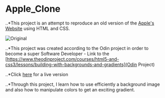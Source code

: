 # Apple_Clone

..*This project is an attempt to reproduce an old version of the [Apple's Website](https://web.archive.org/web/20140301004610/http://www.apple.com/) using HTML and CSS.

![Original](https://user-images.githubusercontent.com/36057474/63733852-eb891500-c871-11e9-9989-2de9092b3fc5.png)

..*This project was created according to the Odin project in order to become a super Software Developer - Link to the [https://www.theodinproject.com/courses/html5-and-css3/lessons/building-with-backgrounds-and-gradients](Odin Project)

..*Click [here](https://raw.githack.com/ndjerrou/Apple_Clone/dev/index.html) for a live version

..*Through this project, I learn how to use efficiently a background image and also how to manipulate colors to get an exciting gradient.
